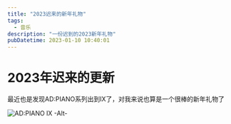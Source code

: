 ```yaml
---
title: "2023迟来的新年礼物"
tags: 
  - 音乐
description: "一份迟到的2023新年礼物"
pubDatetime: 2023-01-10 10:40:01
---
```


# 2023年迟来的更新

最近也是发现AD:PIANO系列出到IX了，对我来说也算是一个很棒的新年礼物了

![AD:PIANO IX -Alt-](/images/adpianoix.jpg)

<div>
  <link rel="stylesheet" href="https://cdn.jsdelivr.net/npm/aplayer@1.10.1/dist/APlayer.min.css">
  <div id="aplayer"></div>
  <script src="https://cdn.jsdelivr.net/npm/aplayer@1.10.1/dist/APlayer.min.js"></script>
  <script src="https://cdn.jsdelivr.net/npm/meting@1.2.0/dist/Meting.min.js"></script>
</div>

<div id="aplayer" 
class="aplayer" 
data-id="157640212" 
data-server="netease" 
data-type="album" 
data-mode="circulation" 
data-autoplay="false" 
data-mutex="true" 
data-listmaxheight="340px" 
data-preload="auto" 
data-theme="#2ad1c9">
</div>
